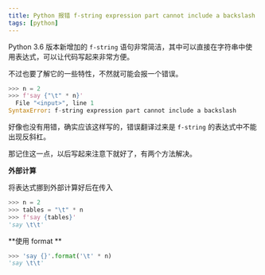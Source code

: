 ```yaml
---
title: Python 报错 f-string expression part cannot include a backslash
tags: [python]
---
```


Python 3.6 版本新增加的 `f-string` 语句非常简洁，其中可以直接在字符串中使用表达式，可以让代码写起来非常方便。

<!-- more -->
<!-- toc -->

不过也要了解它的一些特性，不然就可能会报一个错误。

```python
>>> n = 2
>>> f'say {"\t" * n}'
  File "<input>", line 1
SyntaxError: f-string expression part cannot include a backslash
```

好像也没有用错，确实应该这样写的，错误翻译过来是 `f-string` 的表达式中不能出现反斜杠。

那记住这一点，以后写起来注意下就好了，有两个方法解决。

**外部计算**

将表达式挪到外部计算好后在传入

```python
>>> n = 2
>>> tables = "\t" * n
>>> f'say {tables}'
'say \t\t'
```

**使用 format **

```python
>>> 'say {}'.format('\t' * n)
'say \t\t'
```
